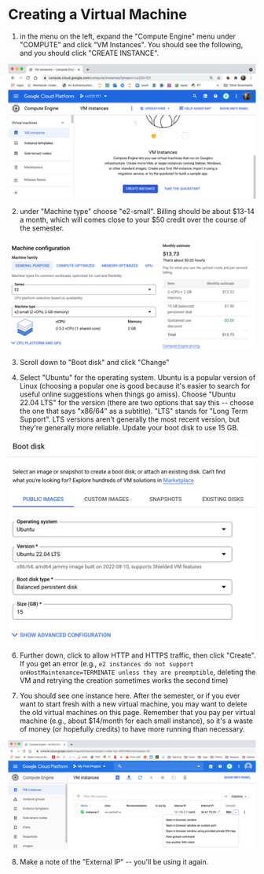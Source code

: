# Creating a Virtual Machine

1. in the menu on the left, expand the "Compute Engine" menu under
"COMPUTE" and click "VM Instances".  You should see the following, and you should click "CREATE INSTANCE".

<img src="img/18.png" width=600>

2. under "Machine type" choose "e2-small".  Billing should be about
$13-14 a month, which will comes close to your $50 credit over the
course of the semester.

<img src="img/19.png" width=600>

3. Scroll down to "Boot disk" and click "Change"

4. Select "Ubuntu" for the operating system.  Ubuntu is a popular
version of Linux (choosing a popular one is good because it's easier
to search for useful online suggestions when things go amiss).  Choose
"Ubuntu 22.04 LTS" for the version (there are two options that say
this -- choose the one that says "x86/64" as a subtitle).  "LTS"
stands for "Long Term Support".  LTS versions aren't generally the
most recent version, but they're generally more reliable.  Update your
boot disk to use 15 GB.

<img src="img/21.png" width=600>

6. Further down, click to allow HTTP and HTTPS traffic, then click
"Create".  If you get an error (e.g., `e2 instances do not support
onHostMaintenance=TERMINATE unless they are preemptible`, deleting the
VM and retrying the creation sometimes works the second time)

7. You should see one instance here.  After the semester, or if you
ever want to start fresh with a new virtual machine, you may want to
delete the old virtual machines on this page.  Remember that you pay
per virtual machine (e.g., about $14/month for each small instance),
so it's a waste of money (or hopefully credits) to have more running
than necessary.

<img src="img/23.png" width=600>

8. Make a note of the "External IP" -- you'll be using it again.
